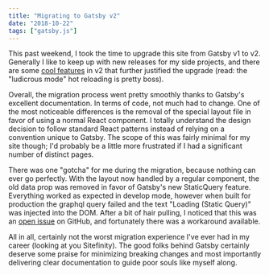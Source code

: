 ```yaml
---
title: "Migrating to Gatsby v2"
date: "2018-10-22"
tags: ["gatsby.js"]
---
```

This past weekend, I took the time to upgrade this site from Gatsby v1 to v2.  Generally I like to keep up with new releases for my side projects, and there are some [cool features](https://www.gatsbyjs.org/blog/2018-09-17-gatsby-v2/) in v2 that further justified the upgrade (read: the "ludicrous mode" hot reloading is pretty boss).

Overall, the migration process went pretty smoothly thanks to Gatsby's excellent documentation. In terms of code, not much had to change.  One of the most noticeable differences is the removal of the special layout file in favor of using a normal React component.  I totally understand the design decision to follow standard React patterns instead of relying on a convention unique to Gatsby.  The scope of this was fairly minimal for my site though; I'd probably be a little more frustrated if I had a significant number of distinct pages.

There was one "gotcha" for me during the migration, because nothing can ever go perfectly.  With the layout now handled by a regular component, the old data prop was removed in favor of Gatsby's new StaticQuery feature.  Everything worked as expected in develop mode, however when built for production the graphql query failed and the text "Loading (Static Query)" was injected into the DOM.  After a bit of hair pulling, I noticed that this was an [open issue](https://github.com/gatsbyjs/gatsby/issues/8790) on GitHub, and fortunately there was a workaround available.

All in all, certainly not the worst migration experience I've ever had in my career (looking at you Sitefinity).  The good folks behind Gatsby certainly deserve some praise for minimizing breaking changes and most importantly delivering clear documentation to guide poor souls like myself along.